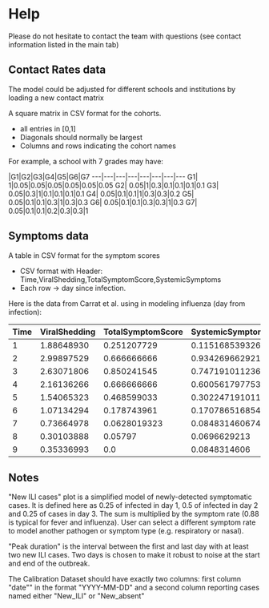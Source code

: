 # Help

Please do not hesitate to contact the team with questions (see contact information listed in the main tab)

## Contact Rates data
The model could be adjusted for different schools and institutions by loading a new contact matrix

A square matrix in CSV format for the cohorts.
* all entries in [0,1]
* Diagonals should normally be largest
* Columns and rows indicating the cohort names

For example, a school with 7 grades may have:
  
 |G1|G2|G3|G4|G5|G6|G7
---|---|---|---|---|---|---|---
G1| 1|0.05|0.05|0.05|0.05|0.05|0.05
G2| 0.05|1|0.3|0.1|0.1|0.1|0.1
G3| 0.05|0.3|1|0.1|0.1|0.1|0.1
G4| 0.05|0.1|0.1|1|0.3|0.3|0.2
G5| 0.05|0.1|0.1|0.3|1|0.3|0.3
G6| 0.05|0.1|0.1|0.3|0.3|1|0.3
G7| 0.05|0.1|0.1|0.2|0.3|0.3|1

## Symptoms data
A table in CSV format for the symptom scores
* CSV format with Header: Time,ViralShedding,TotalSymptomScore,SystemicSymptoms
* Each row -> day since infection. 

Here is the data from Carrat et al. using in modeling influenza (day from infection):
 
 Time   | ViralShedding | TotalSymptomScore | SystemicSymptoms | RespiratorySymptoms | NasalSymptoms
|---|---|---|---|---|---|
1|1.88648930|0.251207729|0.115168539326|0.145505617978|0.180898876404
2|2.99897529|0.666666666|0.934269662921|0.661235955056|0.792696629213
3|2.63071806|0.850241545|0.747191011236|0.954494382022|0.939325842697
4|2.16136266|0.666666666|0.600561797753|0.908988764045|0.908988764045
5|1.54065323|0.468599033|0.302247191011|0.555056179775|0.701685393258
6|1.07134294|0.178743961|0.170786516854|0.560112359551|0.469101123596
7|0.73664978|0.0628019323|0.0848314606742|0.494382022472|0.170786516854
8|0.30103888|0.05797|0.0696629213|0.362921348315|0.0241573033708
9|0.35336993|0.0|0.0848314606|0.135393258427|0.0

## Notes
"New ILI cases" plot is a simplified model of newly-detected symptomatic cases. 
It is defined here as 0.25 of infected in day 1, 0.5 of infected in day 2 and 0.25 of cases in day 3.  The sum is multiplied by the symptom rate (0.88 is typical for fever and influenza).  User can select a different symptom rate to model another pathogen or symptom type (e.g. respiratory or nasal).

"Peak duration" is the interval between the first and last day with at least two new ILI cases. 
Two days is chosen to make it robust to noise at the start and end of the outbreak.

The Calibration Dataset should have exactly two columns: first column "date"" in the format "YYYY-MM-DD" and a second column reporting cases named either "New_ILI" or "New_absent"

